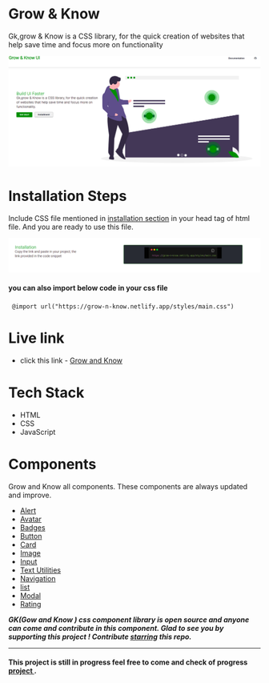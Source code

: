 # Grow & Know

Gk,grow & Know is a CSS library, for the quick creation of websites that help save time and focus more on functionality

![image](https://raw.githubusercontent.com/shubhamkumar648/growAndknow-UI/issue_20/assets/langing.png)

# Installation Steps

Include CSS file mentioned in [installation section](https://grow-n-know.netlify.app/index.html#installation) in your head tag of html file.
And you are ready to use this file.

![image](https://raw.githubusercontent.com/shubhamkumar648/growAndknow-UI/issue_20/assets/install.png)

#### you can also import below code in your css file

` @import url("https://grow-n-know.netlify.app/styles/main.css")`

# Live link

- click this link - [Grow and Know](https://grow-n-know.netlify.app/)

# Tech Stack

- HTML
- CSS
- JavaScript

# Components

Grow and Know all components. These components are always updated and improve.

  <ul>
            <li><a class="active link__nostyle" href="../component/alert.html">Alert</a></li>
            <li> <a class="active link__nostyle" href="../component/avatar.html">Avatar</a></li>
            <li><a class="active link__nostyle" href="../component/badge.html">Badges</a></li>
            <li> <a class="active link__nostyle" href="../component/button.html">Button</a></li>
            <li> <a class="active link__nostyle" href="../component/card.html">Card</a></li>
            <li> <a class="active link__nostyle" href="../component/image.html">Image</a></li>
            <li> <a class="active link__nostyle" href="../component/input.html">Input</a></li>
            <li><a class="active link__nostyle" href="../component/textutilities.html">Text Utilities</a></li>
            <li><a class="active link__nostyle" href="../component/navigation.html">Navigation</a></li>
            <li> <a class="active link__nostyle" href="../component/list.html">list</a></li>
            <li> <a class="active link__nostyle" href="../component/modal.html">Modal</a></li>
             <li><a class="active link__nostyle" href="../component/rating.html">Rating</a></li>
          </ul>

**_GK(Gow and Know ) css component library is open source and anyone can come and contribute in this component. Glad to see you by supporting this project ! Contribute [starring](https://github.com/shubhamkumar648/growAndknow-UI) this repo._**

---

#### This project is still in progress feel free to come and check of progress [project ](https://grow-n-know.netlify.app/).
